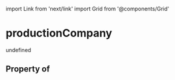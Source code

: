 import Link from 'next/link'
import Grid from '@components/Grid'

# productionCompany

undefined

## Property of



